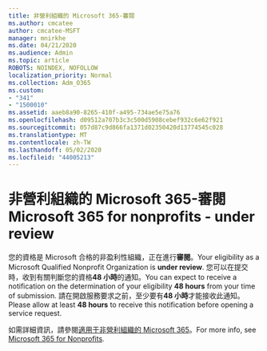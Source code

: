 ```yaml
---
title: 非營利組織的 Microsoft 365-審閱
ms.author: cmcatee
author: cmcatee-MSFT
manager: mnirkhe
ms.date: 04/21/2020
ms.audience: Admin
ms.topic: article
ROBOTS: NOINDEX, NOFOLLOW
localization_priority: Normal
ms.collection: Adm_O365
ms.custom:
- "341"
- "1500010"
ms.assetid: aaeb8a90-8265-410f-a495-734ae5e75a76
ms.openlocfilehash: d09512a707b3c3c500d5908cebef932c6e62f921
ms.sourcegitcommit: 057d87c9d866fa1371d02350420d13774545c028
ms.translationtype: MT
ms.contentlocale: zh-TW
ms.lasthandoff: 05/02/2020
ms.locfileid: "44005213"
---
```

# <a name="microsoft-365-for-nonprofits---under-review"></a><span data-ttu-id="b4640-102">非營利組織的 Microsoft 365-審閱</span><span class="sxs-lookup"><span data-stu-id="b4640-102">Microsoft 365 for nonprofits - under review</span></span>

<span data-ttu-id="b4640-103">您的資格是 Microsoft 合格的非盈利性組織，正在進行**審閱**。</span><span class="sxs-lookup"><span data-stu-id="b4640-103">Your eligibility as a Microsoft Qualified Nonprofit Organization is **under review**.</span></span> <span data-ttu-id="b4640-104">您可以在提交時，收到有關判斷您的資格**48 小時**的通知。</span><span class="sxs-lookup"><span data-stu-id="b4640-104">You can expect to receive a notification on the determination of your eligibility **48 hours** from your time of submission.</span></span> <span data-ttu-id="b4640-105">請在開啟服務要求之前，至少要有**48 小時**才能接收此通知。</span><span class="sxs-lookup"><span data-stu-id="b4640-105">Please allow at least **48 hours** to receive this notification before opening a service request.</span></span> 

<span data-ttu-id="b4640-106">如需詳細資訊，請參閱[適用于非營利組織的 Microsoft 365](https://www.microsoft.com/nonprofits/microsoft-365)。</span><span class="sxs-lookup"><span data-stu-id="b4640-106">For more info, see [Microsoft 365 for Nonprofits](https://www.microsoft.com/nonprofits/microsoft-365).</span></span> 
